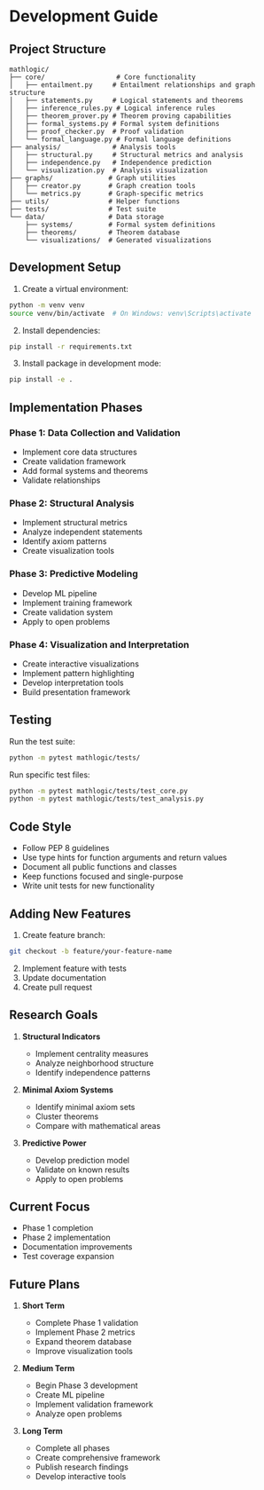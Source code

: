 # Development Guide

## Project Structure

```
mathlogic/
├── core/                  # Core functionality
│   ├── entailment.py     # Entailment relationships and graph structure
│   ├── statements.py     # Logical statements and theorems
│   ├── inference_rules.py # Logical inference rules
│   ├── theorem_prover.py # Theorem proving capabilities
│   ├── formal_systems.py # Formal system definitions
│   ├── proof_checker.py  # Proof validation
│   └── formal_language.py # Formal language definitions
├── analysis/             # Analysis tools
│   ├── structural.py     # Structural metrics and analysis
│   ├── independence.py   # Independence prediction
│   └── visualization.py  # Analysis visualization
├── graphs/              # Graph utilities
│   ├── creator.py       # Graph creation tools
│   └── metrics.py       # Graph-specific metrics
├── utils/               # Helper functions
├── tests/               # Test suite
└── data/                # Data storage
    ├── systems/         # Formal system definitions
    ├── theorems/        # Theorem database
    └── visualizations/  # Generated visualizations
```

## Development Setup

1. Create a virtual environment:
```bash
python -m venv venv
source venv/bin/activate  # On Windows: venv\Scripts\activate
```

2. Install dependencies:
```bash
pip install -r requirements.txt
```

3. Install package in development mode:
```bash
pip install -e .
```

## Implementation Phases

### Phase 1: Data Collection and Validation
- Implement core data structures
- Create validation framework
- Add formal systems and theorems
- Validate relationships

### Phase 2: Structural Analysis
- Implement structural metrics
- Analyze independent statements
- Identify axiom patterns
- Create visualization tools

### Phase 3: Predictive Modeling
- Develop ML pipeline
- Implement training framework
- Create validation system
- Apply to open problems

### Phase 4: Visualization and Interpretation
- Create interactive visualizations
- Implement pattern highlighting
- Develop interpretation tools
- Build presentation framework

## Testing

Run the test suite:
```bash
python -m pytest mathlogic/tests/
```

Run specific test files:
```bash
python -m pytest mathlogic/tests/test_core.py
python -m pytest mathlogic/tests/test_analysis.py
```

## Code Style

- Follow PEP 8 guidelines
- Use type hints for function arguments and return values
- Document all public functions and classes
- Keep functions focused and single-purpose
- Write unit tests for new functionality

## Adding New Features

1. Create feature branch:
```bash
git checkout -b feature/your-feature-name
```

2. Implement feature with tests
3. Update documentation
4. Create pull request

## Research Goals

1. **Structural Indicators**
   - Implement centrality measures
   - Analyze neighborhood structure
   - Identify independence patterns

2. **Minimal Axiom Systems**
   - Identify minimal axiom sets
   - Cluster theorems
   - Compare with mathematical areas

3. **Predictive Power**
   - Develop prediction model
   - Validate on known results
   - Apply to open problems

## Current Focus

- Phase 1 completion
- Phase 2 implementation
- Documentation improvements
- Test coverage expansion

## Future Plans

1. **Short Term**
   - Complete Phase 1 validation
   - Implement Phase 2 metrics
   - Expand theorem database
   - Improve visualization tools

2. **Medium Term**
   - Begin Phase 3 development
   - Create ML pipeline
   - Implement validation framework
   - Analyze open problems

3. **Long Term**
   - Complete all phases
   - Create comprehensive framework
   - Publish research findings
   - Develop interactive tools 